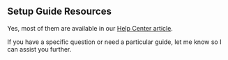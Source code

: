 ## Setup Guide Resources

Yes, most of them are available in our [Help Center article](https://help.gotolstoy.com/en/).

If you have a specific question or need a particular guide, let me know so I can assist you further.
